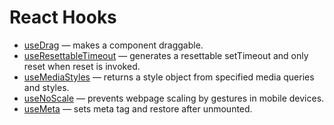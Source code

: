 # React Hooks

- [useDrag](https://github.com/ShizukuIchi/react-hooks/blob/master/docs/useDrag.md) &mdash; makes a component draggable.
- [useResettableTimeout](https://github.com/ShizukuIchi/react-hooks/blob/master/docs/useResettableTimeout.md) &mdash; generates a resettable setTimeout and only reset when reset is invoked.
- [useMediaStyles](https://github.com/ShizukuIchi/react-hooks/blob/master/docs/useMediaStyles.md) &mdash; returns a style object from specified media queries and styles.
- [useNoScale](https://github.com/ShizukuIchi/react-hooks/blob/master/docs/useNoScale.md) &mdash; prevents webpage scaling by gestures in mobile devices.
- [useMeta](https://github.com/ShizukuIchi/react-hooks/blob/master/docs/useMeta.md) &mdash; sets meta tag and restore after unmounted.
